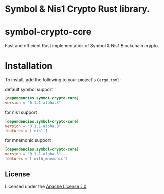 # Symbol & Nis1 Crypto Rust library.

# symbol-crypto-core

Fast and efficient Rust implementation of Symbol & Nis1 Blockchain crypto.

# Installation

To install, add the following to your project's `Cargo.toml`:

default symbol support

```toml
[dependencies.symbol-crypto-core]
version = "0.1.1-alpha.3"
```

for nis1 support

```toml
[dependencies.symbol-crypto-core]
version = "0.1.1-alpha.3"
features = ['nis1']
```

for mnemonic support

```toml
[dependencies.symbol-crypto-core]
version = "0.1.1-alpha.3"
features = ['with_mnemonic']
```

## License

Licensed under the [Apache License 2.0](LICENSE)